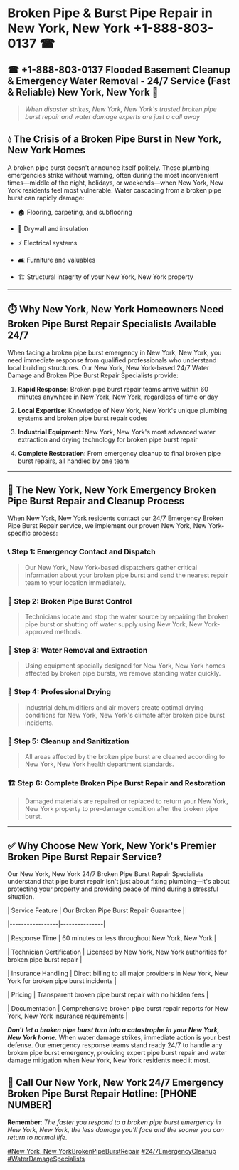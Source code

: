 # Broken Pipe & Burst Pipe Repair in New York, New York +1-888-803-0137 ☎
## ☎ +1-888-803-0137  Flooded Basement Cleanup & Emergency Water Removal - 24/7 Service (Fast & Reliable) New York, New York 🚨

> *When disaster strikes, New York, New York's trusted broken pipe burst repair and water damage experts are just a call away*

## 💧 The Crisis of a Broken Pipe Burst in New York, New York Homes

A broken pipe burst doesn't announce itself politely. These plumbing emergencies strike without warning, often during the most inconvenient times—middle of the night, holidays, or weekends—when New York, New York residents feel most vulnerable. Water cascading from a broken pipe burst can rapidly damage:

* 🏠 Flooring, carpeting, and subflooring
* 🧱 Drywall and insulation
* ⚡ Electrical systems
* 🛋️ Furniture and valuables
* 🏗️ Structural integrity of your New York, New York property

---

## ⏱️ Why New York, New York Homeowners Need Broken Pipe Burst Repair Specialists Available 24/7

When facing a broken pipe burst emergency in New York, New York, you need immediate response from qualified professionals who understand local building structures. Our New York, New York-based 24/7 Water Damage and Broken Pipe Burst Repair Specialists provide:

1. **Rapid Response**: Broken pipe burst repair teams arrive within 60 minutes anywhere in New York, New York, regardless of time or day
2. **Local Expertise**: Knowledge of New York, New York's unique plumbing systems and broken pipe burst repair codes
3. **Industrial Equipment**: New York, New York's most advanced water extraction and drying technology for broken pipe burst repair
4. **Complete Restoration**: From emergency cleanup to final broken pipe burst repairs, all handled by one team

---

## 🔧 The New York, New York Emergency Broken Pipe Burst Repair and Cleanup Process

When New York, New York residents contact our 24/7 Emergency Broken Pipe Burst Repair service, we implement our proven New York, New York-specific process:

### 📞 Step 1: Emergency Contact and Dispatch
> Our New York, New York-based dispatchers gather critical information about your broken pipe burst and send the nearest repair team to your location immediately.

### 🚿 Step 2: Broken Pipe Burst Control
> Technicians locate and stop the water source by repairing the broken pipe burst or shutting off water supply using New York, New York-approved methods.

### 🌊 Step 3: Water Removal and Extraction
> Using equipment specially designed for New York, New York homes affected by broken pipe bursts, we remove standing water quickly.

### 💨 Step 4: Professional Drying
> Industrial dehumidifiers and air movers create optimal drying conditions for New York, New York's climate after broken pipe burst incidents.

### 🧼 Step 5: Cleanup and Sanitization
> All areas affected by the broken pipe burst are cleaned according to New York, New York health department standards.

### 🏗️ Step 6: Complete Broken Pipe Burst Repair and Restoration
> Damaged materials are repaired or replaced to return your New York, New York property to pre-damage condition after the broken pipe burst.

---

## ✅ Why Choose New York, New York's Premier Broken Pipe Burst Repair Service?

Our New York, New York 24/7 Broken Pipe Burst Repair Specialists understand that pipe burst repair isn't just about fixing plumbing—it's about protecting your property and providing peace of mind during a stressful situation.

| Service Feature | Our Broken Pipe Burst Repair Guarantee |
|-----------------|---------------|
| Response Time | 60 minutes or less throughout New York, New York |
| Technician Certification | Licensed by New York, New York authorities for broken pipe burst repair |
| Insurance Handling | Direct billing to all major providers in New York, New York for broken pipe burst incidents |
| Pricing | Transparent broken pipe burst repair with no hidden fees |
| Documentation | Comprehensive broken pipe burst repair reports for New York, New York insurance requirements |

***Don't let a broken pipe burst turn into a catastrophe in your New York, New York home.*** When water damage strikes, immediate action is your best defense. Our emergency response teams stand ready 24/7 to handle any broken pipe burst emergency, providing expert pipe burst repair and water damage mitigation when New York, New York residents need it most.

## 📱 Call Our New York, New York 24/7 Emergency Broken Pipe Burst Repair Hotline: [PHONE NUMBER]

**Remember**: *The faster you respond to a broken pipe burst emergency in New York, New York, the less damage you'll face and the sooner you can return to normal life.*

[#New York, New YorkBrokenPipeBurstRepair](#) [#24/7EmergencyCleanup](#) [#WaterDamageSpecialists](#)